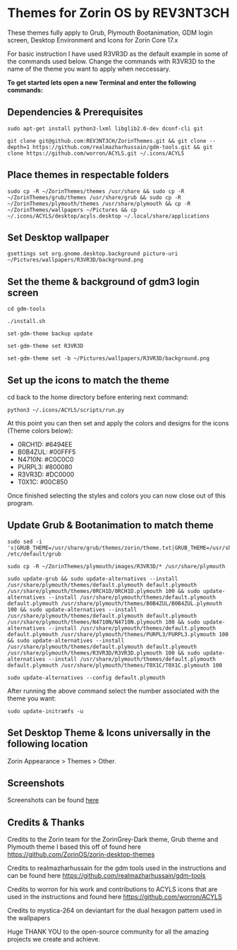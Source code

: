 # Themes for Zorin OS by REV3NT3CH

These themes fully apply to Grub, Plymouth Bootanimation, GDM login screen, Desktop Environment and Icons for Zorin Core 17.x

For basic instruction I have used R3VR3D as the default example in some of the commands used below. Change the commands with R3VR3D to the name of the theme you want to apply when neccessary.

**To get started lets open a new Terminal and enter the following commands:**

## Dependencies & Prerequisites

```
sudo apt-get install python3-lxml libglib2.0-dev dconf-cli git
```
```
git clone git@github.com:REV3NT3CH/ZorinThemes.git && git clone --depth=1 https://github.com/realmazharhussain/gdm-tools.git && git clone https://github.com/worron/ACYLS.git ~/.icons/ACYLS
```

## Place themes in respectable folders

```
sudo cp -R ~/ZorinThemes/themes /usr/share && sudo cp -R ~/ZorinThemes/grub/themes /usr/share/grub && sudo cp -R ~/ZorinThemes/plymouth/themes /usr/share/plymouth && cp -R ~/ZorinThemes/wallpapers ~/Pictures && cp ~/.icons/ACYLS/desktop/acyls.desktop ~/.local/share/applications
```

## Set Desktop wallpaper

```
gsettings set org.gnome.desktop.background picture-uri ~/Pictures/wallpapers/R3VR3D/background.png
```

## Set the theme & background of gdm3 login screen

```
cd gdm-tools
```
```
./install.sh
```
```
set-gdm-theme backup update
```
```
set-gdm-theme set R3VR3D
```
```
set-gdm-theme set -b ~/Pictures/wallpapers/R3VR3D/background.png
```

## Set up the icons to match the theme

cd back to the home directory before entering next command:

```
python3 ~/.icons/ACYLS/scripts/run.py
```

At this point you can then set and apply the colors and designs for the icons (Theme colors below):

- 0RCH1D: #6494EE
- B0B4ZUL: #00FFF5
- N4710N: #C0C0C0
- PURPL3: #800080
- R3VR3D: #DC0000
- T0X1C: #00C850

Once finished selecting the styles and colors you can now close out of this program.

## Update Grub & Bootanimation to match theme
```
sudo sed -i 's|GRUB_THEME=/usr/share/grub/themes/zorin/theme.txt|GRUB_THEME=/usr/share/grub/themes/R3VR3D/theme.txt|' /etc/default/grub
```
```
sudo cp -R ~/ZorinThemes/plymouth/images/R3VR3D/* /usr/share/plymouth
```
```
sudo update-grub && sudo update-alternatives --install /usr/share/plymouth/themes/default.plymouth default.plymouth /usr/share/plymouth/themes/0RCH1D/0RCH1D.plymouth 100 && sudo update-alternatives --install /usr/share/plymouth/themes/default.plymouth default.plymouth /usr/share/plymouth/themes/B0B4ZUL/B0B4ZUL.plymouth 100 && sudo update-alternatives --install /usr/share/plymouth/themes/default.plymouth default.plymouth /usr/share/plymouth/themes/N4710N/N4710N.plymouth 100 && sudo update-alternatives --install /usr/share/plymouth/themes/default.plymouth default.plymouth /usr/share/plymouth/themes/PURPL3/PURPL3.plymouth 100 && sudo update-alternatives --install /usr/share/plymouth/themes/default.plymouth default.plymouth /usr/share/plymouth/themes/R3VR3D/R3VR3D.plymouth 100 && sudo update-alternatives --install /usr/share/plymouth/themes/default.plymouth default.plymouth /usr/share/plymouth/themes/T0X1C/T0X1C.plymouth 100
```
```
sudo update-alternatives --config default.plymouth
```
After running the above command select the number associated with the theme you want:
```
sudo update-initramfs -u
```

## Set Desktop Theme & Icons universally in the following location

Zorin Appearance > Themes > Other.

## Screenshots

Screenshots can be found <a href="https://github.com/REV3NT3CH/ZorinThemes/blob/master/screenshots/screenshots.md">here</a>

## Credits & Thanks
Credits to the Zorin team for the ZorinGrey-Dark theme, Grub theme and Plymouth theme I based this off of found here https://github.com/ZorinOS/zorin-desktop-themes 

Credits to realmazharhussain for the gdm tools used in the instructions and can be found here https://github.com/realmazharhussain/gdm-tools

Credits to worron for his work and contributions to ACYLS icons that are used in the instructions and found here https://github.com/worron/ACYLS

Credits to mystica-264 on deviantart for the dual hexagon pattern used in the wallpapers

Huge THANK YOU to the open-source community for all the amazing projects we create and achieve.

